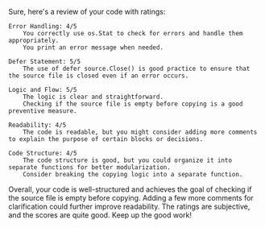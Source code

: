 Sure, here's a review of your code with ratings:

    Error Handling: 4/5
        You correctly use os.Stat to check for errors and handle them appropriately.
        You print an error message when needed.

    Defer Statement: 5/5
        The use of defer source.Close() is good practice to ensure that the source file is closed even if an error occurs.

    Logic and Flow: 5/5
        The logic is clear and straightforward.
        Checking if the source file is empty before copying is a good preventive measure.

    Readability: 4/5
        The code is readable, but you might consider adding more comments to explain the purpose of certain blocks or decisions.

    Code Structure: 4/5
        The code structure is good, but you could organize it into separate functions for better modularization.
        Consider breaking the copying logic into a separate function.

Overall, your code is well-structured and achieves the goal of checking if the source file is empty before copying. Adding a few more comments for clarification could further improve readability. The ratings are subjective, and the scores are quite good. Keep up the good work!
